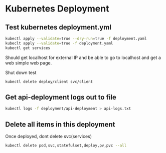 # Kubernetes Deployment

## Test kubernetes deployment.yml

```bash
kubectl apply --validate=true --dry-run=true -f deployment.yaml
kubeclt apply --validate=true -f deployment.yaml
kubectl get services
```

Should get localhost for external IP and be able to go to localhost and get a web simple web page.

Shut down test
```bash
kubectl delete deploy/client svc/client
```


## Get api-deployment logs out to file
```bash
kubectl logs -f deployment/api-deployment > api-logs.txt
```

## Delete all items in this deployment
Once deployed, dont delete svc(services)
```bash
kubectl delete pod,svc,statefulset,deploy,pv,pvc --all
 ```